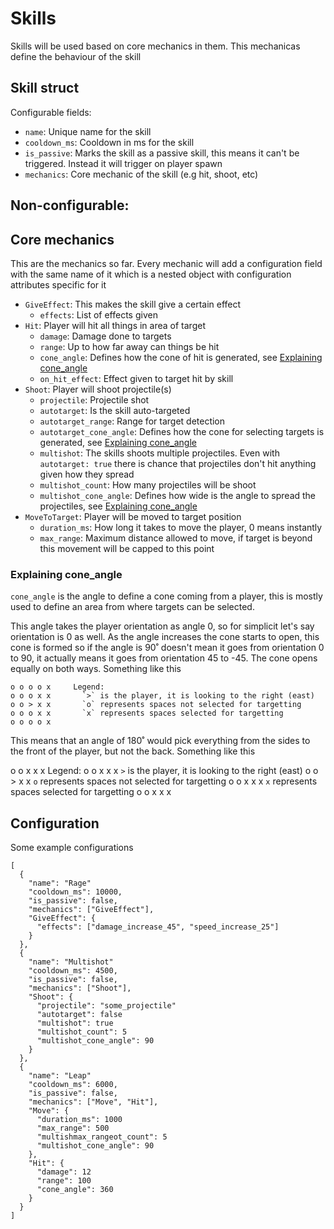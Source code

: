 # Skills

Skills will be used based on core mechanics in them. This mechanicas define the behaviour of the skill

## Skill struct

Configurable fields:
- `name`: Unique name for the skill
- `cooldown_ms`: Cooldown in ms for the skill
- `is_passive`: Marks the skill as a passive skill, this means it can't be triggered. Instead it will trigger on player spawn
- `mechanics`: Core mechanic of the skill (e.g hit, shoot, etc)


Non-configurable:
-

## Core mechanics

This are the mechanics so far. Every mechanic will add a configuration field with the same name of it which is a nested object with configuration attributes specific for it

- `GiveEffect`: This makes the skill give a certain effect
  * `effects`: List of effects given
- `Hit`: Player will hit all things in area of target
  * `damage`: Damage done to targets
  * `range`: Up to how far away can things be hit
  * `cone_angle`: Defines how the cone of hit is generated, see [Explaining cone_angle](#explaining-cone_angle)
  * `on_hit_effect`: Effect given to target hit by skill
- `Shoot`: Player will shoot projectile(s)
  * `projectile`: Projectile shot
  * `autotarget`: Is the skill auto-targeted
  * `autotarget_range`: Range for target detection
  * `autotarget_cone_angle`: Defines how the cone  for selecting targets is generated, see
  [Explaining cone_angle](#explaining-cone_angle)
  * `multishot`: The skills shoots multiple projectiles. Even with `autotarget: true` there is chance that projectiles don't hit anything given how they spread
  * `multishot_count`: How many projectiles will be shoot
  * `multishot_cone_angle`: Defines how wide is the angle to spread the projectiles, see
  [Explaining cone_angle](#explaining-cone_angle)
- `MoveToTarget`: Player will be moved to target position
  * `duration_ms`: How long it takes to move the player, 0 means instantly
  * `max_range`: Maximum distance allowed to move, if target is beyond this movement will be capped to this point

### Explaining cone_angle

`cone_angle` is the angle to define a cone coming from a player, this is mostly used to define an area from where targets can be selected.

This angle takes the player orientation as angle 0, so for simplicit let's say orientation is 0 as well. As the angle increases the cone starts to open, this cone is formed so if the angle is 90˚ doesn't mean it goes from orientation 0 to 90, it actually means it goes from orientation 45 to -45. The cone opens equally on both ways. Something like this

```
o o o o x     Legend:
o o o x x       `>` is the player, it is looking to the right (east)
o o > x x       `o` represents spaces not selected for targetting
o o o x x       `x` represents spaces selected for targetting
o o o o x
```

This means that an angle of 180˚ would pick everything from the sides to the front of the player, but not the back. Something like this

o o x x x     Legend:
o o x x x       `>` is the player, it is looking to the right (east)
o o > x x       `o` represents spaces not selected for targetting
o o x x x       `x` represents spaces selected for targetting
o o x x x

## Configuration

Some example configurations

```
[
  {
    "name": "Rage"
    "cooldown_ms": 10000,
    "is_passive": false,
    "mechanics": ["GiveEffect"],
    "GiveEffect": {
      "effects": ["damage_increase_45", "speed_increase_25"]
    }
  },
  {
    "name": "Multishot"
    "cooldown_ms": 4500,
    "is_passive": false,
    "mechanics": ["Shoot"],
    "Shoot": {
      "projectile": "some_projectile"
      "autotarget": false
      "multishot": true
      "multishot_count": 5
      "multishot_cone_angle": 90
    }
  },
  {
    "name": "Leap"
    "cooldown_ms": 6000,
    "is_passive": false,
    "mechanics": ["Move", "Hit"],
    "Move": {
      "duration_ms": 1000
      "max_range": 500
      "multishmax_rangeot_count": 5
      "multishot_cone_angle": 90
    },
    "Hit": {
      "damage": 12
      "range": 100
      "cone_angle": 360
    }
  }
]
```
